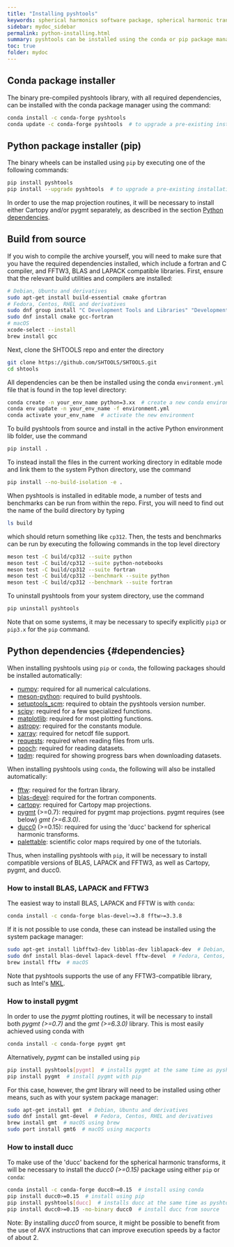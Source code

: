 ```yaml
---
title: "Installing pyshtools"
keywords: spherical harmonics software package, spherical harmonic transform, legendre functions, multitaper spectral analysis, fortran, Python, gravity, magnetic field
sidebar: mydoc_sidebar
permalink: python-installing.html
summary: pyshtools can be installed using the conda or pip package manager.
toc: true
folder: mydoc
---
```


## Conda package installer

The binary pre-compiled pyshtools library, with all required dependencies, can be installed with the conda package manager using the command:
```bash
conda install -c conda-forge pyshtools
conda update -c conda-forge pyshtools  # to upgrade a pre-existing installation
```

## Python package installer (pip)

The binary wheels can be installed using `pip` by executing one of the following commands:
```bash
pip install pyshtools
pip install --upgrade pyshtools  # to upgrade a pre-existing installation
```
In order to use the map projection routines, it will be necessary to install either Cartopy and/or pygmt separately, as described in the section [Python dependencies](#dependencies).

## Build from source

If you wish to compile the archive yourself, you will need to make sure that you have the required dependencies installed, which include a fortran and C compiler, and FFTW3, BLAS and LAPACK compatible libraries. First, ensure that the relevant build utilities and compilers are installed:
```bash
# Debian, Ubuntu and derivatives
sudo apt-get install build-essential cmake gfortran
# Fedora, Centos, RHEL and derivatives
sudo dnf group install "C Development Tools and Libraries" "Development Tools"
sudo dnf install cmake gcc-fortran
# macOS
xcode-select --install
brew install gcc
```
Next, clone the SHTOOLS repo and enter the directory
```bash
git clone https://github.com/SHTOOLS/SHTOOLS.git
cd shtools
```
All dependencies can be then be installed using the conda `environment.yml` file that is found in the top level directory:
```bash
conda create -n your_env_name python=3.xx  # create a new conda environment, if desired
conda env update -n your_env_name -f environment.yml
conda activate your_env_name  # activate the new environment
```
To build pyshtools from source and install in the active Python environment lib folder, use the command
```bash
pip install .
```
To instead install the files in the current working directory in editable mode and link them to the system Python directory, use the command
```bash
pip install --no-build-isolation -e .
```

When pyshtools is installed in editable mode, a number of tests and benchmarks can be run from within the repo. First, you will need to find out the name of the build directory by typing
```bash
ls build
```
which should return something like `cp312`. Then, the tests and benchmarks can be run by executing the following commands in the top level directory
```bash
meson test -C build/cp312 --suite python
meson test -C build/cp312 --suite python-notebooks
meson test -C build/cp312 --suite fortran
meson test -C build/cp312 --benchmark --suite python
meson test -C build/cp312 --benchmark --suite fortran
```

To uninstall pyshtools from your system directory, use the command
```bash
pip uninstall pyshtools
```
Note that on some systems, it may be necessary to specify explicitly `pip3` or `pip3.x` for the `pip` command.

## Python dependencies {#dependencies}

When installing pyshtools using `pip` or `conda`, the following packages should be installed automatically:

* [numpy](https://numpy.org/): required for all numerical calculations.
* [meson-python](https://meson-python.readthedocs.io/en/latest/#): required to build pyshtools.
* [setuptools_scm](https://setuptools-scm.readthedocs.io/en/latest/): required to obtain the pyshtools version number.
* [scipy](https://www.scipy.org/): required for a few specialized functions.
* [matplotlib](https://matplotlib.org/): required for most plotting functions.
* [astropy](https://www.astropy.org/): required for the constants module.
* [xarray](https://xarray.pydata.org/en/stable/#): required for netcdf file support.
* [requests](https://2.python-requests.org/en/master/#): required when reading files from urls.
* [pooch](https://www.fatiando.org/pooch/latest/index.html): required for reading datasets.
* [tqdm](https://tqdm.github.io/): required for showing progress bars when downloading datasets.

When installing pyshtools using `conda`, the following will also be installed automatically:

* [fftw](https://www.fftw.org/): required for the fortran library.
* [blas-devel](https://anaconda.org/conda-forge/blas-devel): required for the fortran components.
* [cartopy](https://scitools.org.uk/cartopy/docs/latest/): required for Cartopy map projections.
* [pygmt](https://www.pygmt.org) (>=0.7): required for pygmt map projections. pygmt requires (see below) *gmt (>=6.3.0)*.
* [ducc0](https://gitlab.mpcdf.mpg.de/mtr/ducc) (>=0.15): required for using the 'ducc' backend for spherical harmonic transforms.
* [palettable](https://jiffyclub.github.io/palettable/): scientific color maps required by one of the tutorials.

Thus, when installing pyshtools with `pip`, it will be necessary to install compatible versions of BLAS, LAPACK and FFTW3, as well as Cartopy, pygmt, and ducc0.

### How to install BLAS, LAPACK and FFTW3

The easiest way to install BLAS, LAPACK and FFTW is with `conda`:
```bash
conda install -c conda-forge blas-devel>=3.8 fftw>=3.3.8
```
If it is not possible to use conda, these can instead be installed using the system package manager:
```bash
sudo apt-get install libfftw3-dev libblas-dev liblapack-dev  # Debian, Ubuntu and derivatives
sudo dnf install blas-devel lapack-devel fftw-devel  # Fedora, Centos, RHEL and derivatives
brew install fftw  # macOS
```
Note that pyshtools supports the use of any FFTW3-compatible library, such as Intel's [MKL](https://software.intel.com/en-us/mkl).

### How to install pygmt

In order to use the *pygmt* plotting routines, it will be necessary to install both *pygmt (>=0.7)* and the *gmt (>=6.3.0)* library. This is most easily achieved using conda with
```bash
conda install -c conda-forge pygmt gmt
```
Alternatively, *pygmt* can be installed using `pip`
```bash
pip install pyshtools[pygmt]  # installs pygmt at the same time as pyshtools
pip install pygmt  # install pygmt with pip
```
For this case, however, the *gmt* library will need to be installed using other means, such as with your system package manager:
```bash
sudo apt-get install gmt  # Debian, Ubuntu and derivatives
sudo dnf install gmt-devel  # Fedora, Centos, RHEL and derivatives
brew install gmt  # macOS using brew
sudo port install gmt6  # macOS using macports
```

### How to install ducc

To make use of the 'ducc' backend for the spherical harmonic transforms, it will be necessary to install the *ducc0 (>=0.15)* package using either `pip` or `conda`:
```bash
conda install -c conda-forge ducc0>=0.15  # install using conda
pip install ducc0>=0.15  # install using pip
pip install pyshtools[ducc]  # installs ducc at the same time as pyshtools
pip install ducc0>=0.15 -no-binary ducc0  # install ducc from source
```
Note: By installing *ducc0* from source, it might be possible to benefit from the use of AVX instructions that can improve execution speeds by a factor of about 2.

